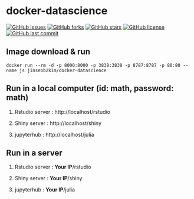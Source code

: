 # docker-datascience

[![GitHub issues](https://img.shields.io/github/issues/jinseob2kim/docker-datascience.svg)](https://github.com/jinseob2kim/docker-datascience/issues)
[![GitHub forks](https://img.shields.io/github/forks/jinseob2kim/docker-datascience.svg)](https://github.com/jinseob2kim/docker-datascience/network)
[![GitHub stars](https://img.shields.io/github/stars/jinseob2kim/docker-datascience.svg)](https://github.com/jinseob2kim/docker-datascience/stargazers)
[![GitHub license](https://img.shields.io/github/license/jinseob2kim/docker-datascience.svg)](https://github.com/jinseob2kim/docker-datascience/blob/master/LICENSE)
[![GitHub last commit](https://img.shields.io/github/last-commit/google/skia.svg)](https://github.com/jinseob2kim/docker-datascience)


## Image download & run

```shell
docker run --rm -d -p 8000:8000 -p 3838:3838 -p 8787:8787 -p 80:80 --name js jinseob2kim/docker-datascience
```

## Run in a local computer (id: **math**, password: **math**)

1. Rstudio server : http://localhost/rstudio


2. Shiny server : http://localhost/shiny


3. jupyterhub : http://localhost/julia


## Run in a server

1. Rstudio server : **Your IP**/rstudio


2. Shiny server : **Your IP**/shiny


3. jupyterhub : **Your IP**/julia